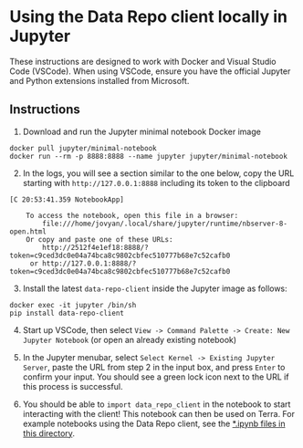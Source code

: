 # Using the Data Repo client locally in Jupyter

These instructions are designed to work with Docker and Visual Studio Code
(VSCode). When using VSCode, ensure you have the official Jupyter and Python
extensions installed from Microsoft.

## Instructions

1. Download and run the Jupyter minimal notebook Docker image

```
docker pull jupyter/minimal-notebook
docker run --rm -p 8888:8888 --name jupyter jupyter/minimal-notebook
```

2. In the logs, you will see a section similar to the one below, copy the URL
starting with `http://127.0.0.1:8888` including its token to the clipboard

```
[C 20:53:41.359 NotebookApp] 
    
    To access the notebook, open this file in a browser:
        file:///home/jovyan/.local/share/jupyter/runtime/nbserver-8-open.html
    Or copy and paste one of these URLs:
        http://2512f4e1ef18:8888/?token=c9ced3dc0e04a74bca8c9802cbfec510777b68e7c52cafb0
     or http://127.0.0.1:8888/?token=c9ced3dc0e04a74bca8c9802cbfec510777b68e7c52cafb0
```

3. Install the latest `data-repo-client` inside the Jupyter image as follows:

```
docker exec -it jupyter /bin/sh 
pip install data-repo-client
```

4. Start up VSCode, then select `View -> Command Palette -> Create: New Jupyter Notebook`
(or open an already existing notebook)

5. In the Jupyter menubar, select `Select Kernel -> Existing Jupyter Server`, paste the URL
from step 2 in the input box, and press `Enter` to confirm your input. You
should see a green lock icon next to the URL if this process is successful.

6. You should be able to `import data_repo_client` in the notebook to start
interacting with the client! This notebook can then be used on Terra. For 
example notebooks using the Data Repo client, see the [*.ipynb files in this directory](.).